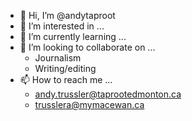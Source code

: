 - 👋 Hi, I’m @andytaproot
- 👀 I’m interested in ...
- 🌱 I’m currently learning ...
- 💞️ I’m looking to collaborate on ...
  - Journalism
  - Writing/editing
- 📫 How to reach me ...
  - andy.trussler@taprootedmonton.ca
  - trusslera@mymacewan.ca

<!---
andytaproot/andytaproot is a ✨ special ✨ repository because its `README.md` (this file) appears on your GitHub profile.
You can click the Preview link to take a look at your changes.
--->
